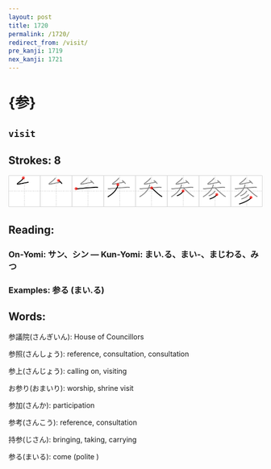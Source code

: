 ```yaml
---
layout: post
title: 1720
permalink: /1720/
redirect_from: /visit/
pre_kanji: 1719
nex_kanji: 1721
---
```


# {参}

## `visit`

## Strokes: 8

<div class="stroke"><img src="../images/E58F82.png" /></div>

## Reading:

### On-Yomi: サン、シン &mdash; Kun-Yomi: まい.る、まい-、まじわる、みつ

### Examples: 参る (まい.る)

## Words:

参議院(さんぎいん): House of Councillors

参照(さんしょう): reference, consultation, consultation

参上(さんじょう): calling on, visiting

お参り(おまいり): worship, shrine visit

参加(さんか): participation

参考(さんこう): reference, consultation

持参(じさん): bringing, taking, carrying

参る(まいる): come (polite )
